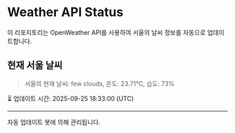 
# Weather API Status

이 리포지토리는 OpenWeather API를 사용하여 서울의 날씨 정보를 자동으로 업데이트합니다.

## 현재 서울 날씨
> 서울의 현재 날씨: few clouds, 온도: 23.71°C, 습도: 73%

⏳ 업데이트 시간: 2025-09-25 18:33:00 (UTC)

---
자동 업데이트 봇에 의해 관리됩니다.

